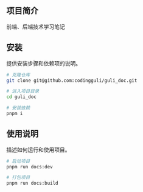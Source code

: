 ## 项目简介

前端、后端技术学习笔记

## 安装

提供安装步骤和依赖项的说明。

```bash
# 克隆仓库
git clone git@github.com:codingguli/guli_doc.git

# 进入项目目录
cd guli_doc

# 安装依赖
pnpm i
```

## 使用说明

描述如何运行和使用项目。

```bash
# 启动项目
pnpm run docs:dev

# 打包项目
pnpm run docs:build
```